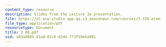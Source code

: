 ```yaml
---
content_type: resource
description: Slides from the Lecture 3a presentation.
file: https://ol-ocw-studio-app-qa.s3.amazonaws.com/courses/3-320-atomistic-computer-modeling-of-materials-sma-5107-spring-2005/a03a0805d1a801c6d2de773f59e6a981_2_08.pdf
file_type: application/pdf
resourcetype: Document
title: 2_08.pdf
uid: a03a0805-d1a8-01c6-d2de-773f59e6a981
---
```

